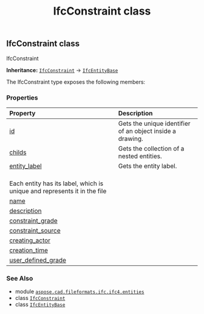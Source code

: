 ﻿---
title: IfcConstraint class
second_title: Aspose.CAD for Python via .NET API References
description: 
type: docs
weight: 1270
url: /python-net/aspose.cad.fileformats.ifc.ifc4.entities/ifcconstraint/
is_root: false
---

## IfcConstraint class

IfcConstraint



**Inheritance:** [`IfcConstraint`](/cad/python-net/aspose.cad.fileformats.ifc.ifc4.entities/ifcconstraint) → 
[`IfcEntityBase`](/cad/python-net/aspose.cad.fileformats.ifc/ifcentitybase)



The IfcConstraint type exposes the following members:

### Properties
| Property | Description |
| :- | :- |
| [id](/cad/python-net/aspose.cad.fileformats.ifc.ifc4.entities/ifcconstraint/id) | Gets the unique identifier of an object inside a drawing. |
| [childs](/cad/python-net/aspose.cad.fileformats.ifc.ifc4.entities/ifcconstraint/childs) | Gets the collection of a nested entities. |
| [entity_label](/cad/python-net/aspose.cad.fileformats.ifc.ifc4.entities/ifcconstraint/entity_label) | Gets the entity label.<br/>Each entity has its label, which is unique and represents it in the file |
| [name](/cad/python-net/aspose.cad.fileformats.ifc.ifc4.entities/ifcconstraint/name) |  |
| [description](/cad/python-net/aspose.cad.fileformats.ifc.ifc4.entities/ifcconstraint/description) |  |
| [constraint_grade](/cad/python-net/aspose.cad.fileformats.ifc.ifc4.entities/ifcconstraint/constraint_grade) |  |
| [constraint_source](/cad/python-net/aspose.cad.fileformats.ifc.ifc4.entities/ifcconstraint/constraint_source) |  |
| [creating_actor](/cad/python-net/aspose.cad.fileformats.ifc.ifc4.entities/ifcconstraint/creating_actor) |  |
| [creation_time](/cad/python-net/aspose.cad.fileformats.ifc.ifc4.entities/ifcconstraint/creation_time) |  |
| [user_defined_grade](/cad/python-net/aspose.cad.fileformats.ifc.ifc4.entities/ifcconstraint/user_defined_grade) |  |



### See Also
* module [`aspose.cad.fileformats.ifc.ifc4.entities`](..)
* class [`IfcConstraint`](/cad/python-net/aspose.cad.fileformats.ifc.ifc4.entities/ifcconstraint)
* class [`IfcEntityBase`](/cad/python-net/aspose.cad.fileformats.ifc/ifcentitybase)
